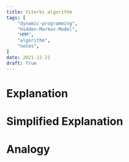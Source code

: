 ```yaml
---
title: Viterbi algorithm
tags: [
    "dynamic-programming",
	"Hidden-Markov-Model",
	"HMM",
	"algorithm",
	"notes",
]
date: 2021-12-21
draft: True
---
```


# Explanation

# Simplified Explanation

# Analogy
